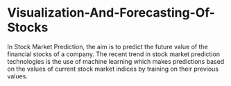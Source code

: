 # Visualization-And-Forecasting-Of-Stocks

In Stock Market Prediction, the aim is to predict the future value of the financial stocks of a company. The recent trend in stock market prediction technologies is the use of machine learning which makes predictions based on the values of current stock market indices by training on their previous values.
